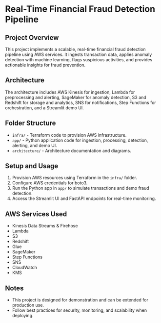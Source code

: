 # Real-Time Financial Fraud Detection Pipeline

## Project Overview

This project implements a scalable, real-time financial fraud detection pipeline using AWS services. It ingests transaction data, applies anomaly detection with machine learning, flags suspicious activities, and provides actionable insights for fraud prevention.

## Architecture

The architecture includes AWS Kinesis for ingestion, Lambda for preprocessing and alerting, SageMaker for anomaly detection, S3 and Redshift for storage and analytics, SNS for notifications, Step Functions for orchestration, and a Streamlit demo UI.

## Folder Structure

- `infra/` - Terraform code to provision AWS infrastructure.
- `app/` - Python application code for ingestion, processing, detection, alerting, and demo UI.
- `architecture/` - Architecture documentation and diagrams.

## Setup and Usage

1. Provision AWS resources using Terraform in the `infra/` folder.
2. Configure AWS credentials for boto3.
3. Run the Python app in `app/` to simulate transactions and demo fraud detection.
4. Access the Streamlit UI and FastAPI endpoints for real-time monitoring.

## AWS Services Used

- Kinesis Data Streams & Firehose
- Lambda
- S3
- Redshift
- Glue
- SageMaker
- Step Functions
- SNS
- CloudWatch
- KMS

## Notes

- This project is designed for demonstration and can be extended for production use.
- Follow best practices for security, monitoring, and scalability when deploying.
